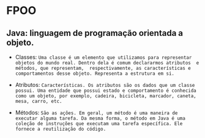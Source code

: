 # FPOO

## Java: linguagem de programação orientada a objeto.

 * Classes: `Uma classe é um elemento que utilizamos para representar objetos do mundo real. Dentro dela é comum declararmos atributos  e métodos, que representam,  respectivamente, as características e comportamentos desse objeto. Representa a estrutura em si.` 
 

 * Atributos: `Características. Os atributos são os dados que um classe possui. Uma entidade que possui estado e comportamento é conhecida como um objeto, por exemplo, cadeira, bicicleta, marcador, caneta, mesa, carro, etc.`
 

* Métodos: `São as ações. Em geral, um método é uma maneira de executar alguma tarefa. Da mesma forma, o método em Java é uma coleção de instruções que executam uma tarefa específica. Ele fornece a reutilização do código.`
